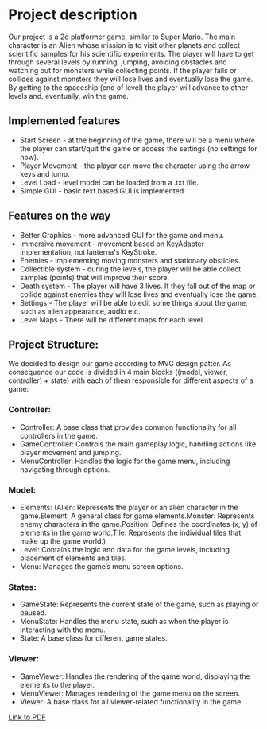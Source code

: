 # Project description
Our project is a 2d platformer game, similar to Super Mario. The main character is an Alien whose mission is to visit other planets and collect scientific samples for his scientific experiments. The player will have to get through several levels by running, jumping, avoiding obstacles and watching out for monsters while collecting points. If the player falls or collides against monsters they will lose lives and eventually lose the game. By getting to the spaceship (end of level) the player will advance to other levels and, eventually, win the game.

## Implemented features
* Start Screen - at the beginning of the game, there will be a menu where the player can start/quit the game or access the settings (no settings for now).
* Player Movement - the player can move the character using the arrow keys and jump.
* Level Load - level model can be loaded from a .txt file.
* Simple GUI - basic text based GUI is implemented

## Features on the way
* Better Graphics - more advanced GUI for the game and menu.
* Immersive movement - movement based on KeyAdapter implementation, not lanterna's KeyStroke.
* Enemies - implementing moving monsters and stationary obsticles.
* Collectible system - during the levels, the player will be able collect samples (points) that will improve their score.
* Death system - The player will have 3 lives. If they fall out of the map or collide against enemies they will lose lives and eventually lose the game.
* Settings - The player will be able to edit some things about the game, such as alien appearance, audio etc.
* Level Maps - There will be different maps for each level.

## Project Structure:
We decided to design our game according to MVC design patter. As consequence our code is divided in 4 main blocks ((model, viewer, controller) + state) with each of them responsible for different aspects of a game: 

### Controller:
* Controller: A base class that provides common functionality for all controllers in the game.
* GameController: Controls the main gameplay logic, handling actions like player movement and jumping.
* MenuController: Handles the logic for the game menu, including navigating through options.
### Model:
* Elements: (Alien: Represents the player or an alien character in the game.Element: A general class for game elements.Monster: Represents enemy characters in the game.Position: Defines the coordinates (x, y) of elements in the game world.Tile: Represents the individual tiles that make up the game world.)
* Level: Contains the logic and data for the game levels, including placement of elements and tiles.
* Menu: Manages the game’s menu screen options.
### States:
* GameState: Represents the current state of the game, such as playing or paused.
* MenuState: Handles the menu state, such as when the player is interacting with the menu.
* State: A base class for different game states.
### Viewer:
* GameViewer: Handles the rendering of the game world, displaying the elements to the player.
* MenuViewer: Manages rendering of the game menu on the screen.
* Viewer: A base class for all viewer-related functionality in the game.

[Link to PDF](../AlienUML.vpd.pdf)


